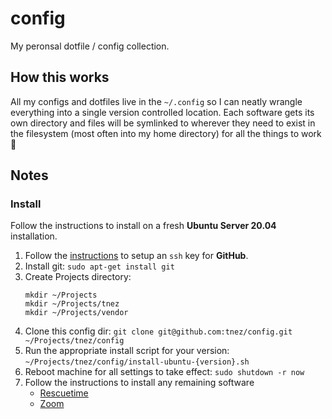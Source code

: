 # config

My peronsal dotfile / config collection.

## How this works

All my configs and dotfiles live in the `~/.config` so I can neatly wrangle everything into a single version controlled location. Each software gets its own directory and files will be symlinked to wherever they need to exist in the filesystem (most often into my home directory) for all the things to work :pray:

## Notes

### Install

Follow the instructions to install on a fresh **Ubuntu Server 20.04** installation.

1. Follow the [instructions](https://help.github.com/en/github/authenticating-to-github/generating-a-new-ssh-key-and-adding-it-to-the-ssh-agent) to setup an `ssh` key for **GitHub**.
1. Install git:
    `sudo apt-get install git`
1. Create Projects directory:
    ```
    mkdir ~/Projects
    mkdir ~/Projects/tnez
    mkdir ~/Projects/vendor
    ```
1. Clone this config dir:
    `git clone git@github.com:tnez/config.git ~/Projects/tnez/config`
1. Run the appropriate install script for your version:
    `~/Projects/tnez/config/install-ubuntu-{version}.sh`
1. Reboot machine for all settings to take effect: `sudo shutdown -r now`
1. Follow the instructions to install any remaining software
    - [Rescuetime](https://www.rescuetime.com/download_linux)
    - [Zoom](https://support.zoom.us/hc/en-us/articles/204206269-Installing-Zoom-on-Linux#h_adcc0b66-b2f4-468b-bc7a-12c182f354b7)
